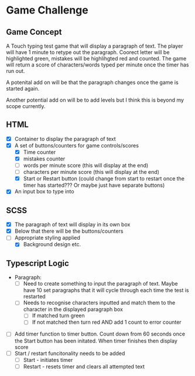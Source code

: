 # Game Challenge

## Game Concept

A Touch typing test game that will display a paragraph of text. The player will have 1 minute to retype out the paragraph. Coorect letter will be highlighted green, mistakes will be highlihgted red and counted. The game will return a score of characters/words typed per minute once the timer has run out.

A potenital add on will be that the paragraph changes once the game is started again.

Another potential add on will be to add levels but I think this is beyond my scope currently.

## HTML

-   [x] Container to display the paragraph of text
-   [x] A set of buttons/counters for game controls/scores
    -   [x] Time counter
    -   [x] mistakes counter
    -   [ ] words per minute score (this will display at the end)
    -   [ ] characters per minute score (this will display at the end)
    -   [x] Start or Restart button (could change from start to restart once the timer has started??? Or maybe just have separate buttons)
-   [x] An input box to type into

## SCSS

-   [x] The paragraph of text will display in its own box
-   [x] Below that there will be the buttons/counters
-   [ ] Appropriate styling applied
    -   [x] Background design etc.

## Typescript Logic

-   Paragraph:
    -   [ ] Need to create something to input the paragraph of text. Maybe have 10 set paragraphs that it will cycle through each time the test is restarted
    -   [ ] Needs to recognise characters inputted and match them to the character in the displayed paragraph box
        -   [ ] If matched turn green
        -   [ ] If not matched then turn red AND add 1 count to error counter
-   [ ] Add timer function to timer button. Count down from 60 seconds once the Start button has been initated. When timer finishes then display score
-   [ ] Start / restart funcitonality needs to be added
    -   [ ] Start - initiates timer
    -   [ ] Restart - resets timer and clears all attempted text
